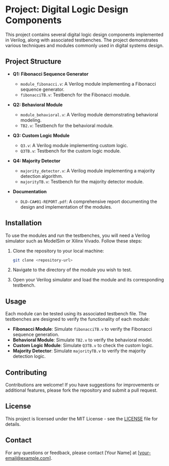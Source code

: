 
# Project: Digital Logic Design Components

This project contains several digital logic design components implemented in Verilog, along with associated testbenches. The project demonstrates various techniques and modules commonly used in digital systems design.

## Project Structure

- **Q1: Fibonacci Sequence Generator**
  - `module_fibonacci.v`: A Verilog module implementing a Fibonacci sequence generator.
  - `fibonacciTB.v`: Testbench for the Fibonacci module.

- **Q2: Behavioral Module**
  - `module_behavioral.v`: A Verilog module demonstrating behavioral modeling.
  - `TB2.v`: Testbench for the behavioral module.

- **Q3: Custom Logic Module**
  - `Q3.v`: A Verilog module implementing custom logic.
  - `Q3TB.v`: Testbench for the custom logic module.

- **Q4: Majority Detector**
  - `majority_detector.v`: A Verilog module implementing a majority detection algorithm.
  - `majorityTB.v`: Testbench for the majority detector module.

- **Documentation**
  - `DLD-CA#01-REPORT.pdf`: A comprehensive report documenting the design and implementation of the modules.

## Installation

To use the modules and run the testbenches, you will need a Verilog simulator such as ModelSim or Xilinx Vivado. Follow these steps:

1. Clone the repository to your local machine:
   ```bash
   git clone <repository-url>
   ```

2. Navigate to the directory of the module you wish to test.

3. Open your Verilog simulator and load the module and its corresponding testbench.

## Usage

Each module can be tested using its associated testbench file. The testbenches are designed to verify the functionality of each module:

- **Fibonacci Module**: Simulate `fibonacciTB.v` to verify the Fibonacci sequence generation.
- **Behavioral Module**: Simulate `TB2.v` to verify the behavioral model.
- **Custom Logic Module**: Simulate `Q3TB.v` to check the custom logic.
- **Majority Detector**: Simulate `majorityTB.v` to verify the majority detection logic.

## Contributing

Contributions are welcome! If you have suggestions for improvements or additional features, please fork the repository and submit a pull request.

## License

This project is licensed under the MIT License - see the [LICENSE](LICENSE) file for details.

## Contact

For any questions or feedback, please contact [Your Name] at [your-email@example.com].
